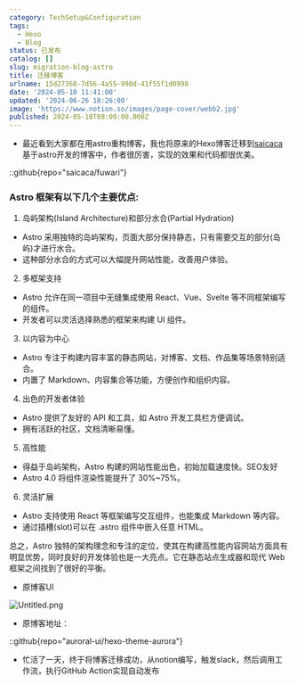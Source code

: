 ```yaml
---
category: TechSetup&Configuration
tags:
  - Hexo
  - Blog
status: 已发布
catalog: []
slug: migration-blog-astro
title: 迁移博客
urlname: 15d27368-7d56-4a55-998d-41f55f1d0998
date: '2024-05-10 11:41:00'
updated: '2024-06-26 18:26:00'
image: 'https://www.notion.so/images/page-cover/webb2.jpg'
published: 2024-05-10T08:00:00.000Z
---
```

- 最近看到大家都在用astro重构博客，我也将原来的Hexo博客迁移到[saicaca](https://github.com/saicaca/fuwari)基于astro开发的博客中，作者很厉害，实现的效果和代码都很优美。

::github{repo="saicaca/fuwari"}


### Astro 框架有以下几个主要优点:



1. 岛屿架构(Island Architecture)和部分水合(Partial Hydration)
- Astro 采用独特的岛屿架构，页面大部分保持静态，只有需要交互的部分(岛屿)才进行水合。
- 这种部分水合的方式可以大幅提升网站性能，改善用户体验。

2. 多框架支持
- Astro 允许在同一项目中无缝集成使用 React、Vue、Svelte 等不同框架编写的组件。
- 开发者可以灵活选择熟悉的框架来构建 UI 组件。

3. 以内容为中心
- Astro 专注于构建内容丰富的静态网站，对博客、文档、作品集等场景特别适合。
- 内置了 Markdown、内容集合等功能，方便创作和组织内容。

4. 出色的开发者体验
- Astro 提供了友好的 API 和工具，如 Astro 开发工具栏方便调试。
- 拥有活跃的社区，文档清晰易懂。

5. 高性能
- 得益于岛屿架构，Astro 构建的网站性能出色，初始加载速度快。SEO友好
- Astro 4.0 将组件渲染性能提升了 30%~75%。

6. 灵活扩展
- Astro 支持使用 React 等框架编写交互组件，也能集成 Markdown 等内容。
- 通过插槽(slot)可以在 .astro 组件中嵌入任意 HTML。

总之，Astro 独特的架构理念和专注的定位，使其在构建高性能内容网站方面具有明显优势，同时良好的开发体验也是一大亮点。它在静态站点生成器和现代 Web 框架之间找到了很好的平衡。

- 原博客UI

![Untitled.png](https://prod-files-secure.s3.us-west-2.amazonaws.com/5d24fe63-e567-4804-86f9-9fdc62e13082/3d59c350-432a-4fb6-a08f-0638fef2026e/Untitled.png?X-Amz-Algorithm=AWS4-HMAC-SHA256&X-Amz-Content-Sha256=UNSIGNED-PAYLOAD&X-Amz-Credential=ASIAZI2LB46632C4WGE2%2F20250303%2Fus-west-2%2Fs3%2Faws4_request&X-Amz-Date=20250303T053825Z&X-Amz-Expires=3600&X-Amz-Security-Token=IQoJb3JpZ2luX2VjEJX%2F%2F%2F%2F%2F%2F%2F%2F%2F%2FwEaCXVzLXdlc3QtMiJHMEUCIQDuofkj4Xgsn5tKMSU52xRW8nVtyetpL0KRJJv73IOKHgIgNo%2Bixk3cj0A93n5wbDjkUFAhWZb8UcvK8i1RLz%2Bz7GUqiAQIzv%2F%2F%2F%2F%2F%2F%2F%2F%2F%2FARAAGgw2Mzc0MjMxODM4MDUiDG5m%2FjZLj0s8zssHECrcA3QKdgT%2F16lv8fIrsQrmtW0yGQPM7ctmWPZ4oIB34%2FC%2BRCykZIxJTKG%2F11INeKTqpalyVlPNCnuXkJ%2ByRg8sYLQbRZ8UDTPXgKxwS8JDxpccjP9fT1RiaGW9Z6OoWTxYhFO9U37pHVc%2Bj9gQduWDUJeEQaGWJjzrIO9edkqbIKMl4Ms4HUPIRs7rOfHU47h%2FQ1dB9R2%2F0N%2FxxcupQ7HOTFTEzORtrLzPBOwRxKZ%2FAWBGe%2FUKSrdyMOt%2FJ%2BlxzdMo5KO8tzsXflUxDTvZXQybDaVTYTR56xAioJ1voik%2FIA2t%2BWsPoTAY9ftl9KcBLOofzdCgDmjkJH1%2BHE9lZbXhzcGHuIqF8bXW%2BMvvwfAapzQUxPYS56TJxyEoGiZJ6HVtcCnDPS%2Bjke%2BFRLVE2dRzuuau%2FEg5GfuS2qbosenvzBNNMRsMsjUN%2FkdVEYBzfsco0GlTkiXDjAQl92YlkvldO89MEZPuG2aK8aX6F9X3%2FuHBpo3B2S5LlperN9fqWzxHGrXTllQ0n1B44XH7cCptJQvaDetHuW7EP0uuWVQ6B3Wgss84Z562TN7fFABCnUxMLUx3BEjGg5E8amINOL13iwjQ%2Bg5IcoNGhE5LBL1nsIcv0w0xzCWYyzK7g6DdMN72lL4GOqUBIMq3kcwo4xox98X6Xxh6u4IB51OhZxdHEZQ20F6xCFP%2F6tvL4yeZoOVEpRJ5E8cuiTOoU%2FJOTdwU5I4IZPdci9Bf%2Fy%2FjInUC7HSPpJFkPhK3MdOVRZUlpxqORUkEXpp8Mde2b%2BLn3PLqgxkeib17Px4%2BTAAADcEcfGmujwhNsFOPKnvldyJKldTqC7lLfjNPJc%2Fb3IGOChtBS9G1biQ%2Ff%2BAGingk&X-Amz-Signature=2ca1adf1cc5152f7efee4121098cc6bd5a54d800370f167e7b016f950576f960&X-Amz-SignedHeaders=host&x-id=GetObject)

- 原博客地址：

::github{repo="auroral-ui/hexo-theme-aurora"}

- 忙活了一天，终于将博客迁移成功，从notion编写，触发slack，然后调用工作流，执行GitHub Action实现自动发布
